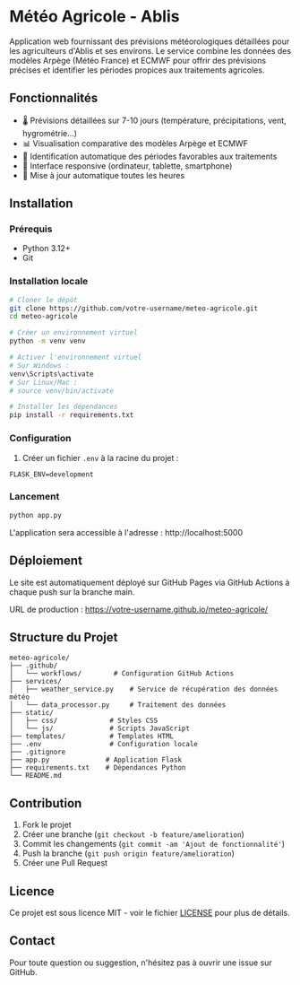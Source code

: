 # Météo Agricole - Ablis

Application web fournissant des prévisions météorologiques détaillées pour les agriculteurs d'Ablis et ses environs. Le service combine les données des modèles Arpège (Météo France) et ECMWF pour offrir des prévisions précises et identifier les périodes propices aux traitements agricoles.

## Fonctionnalités

- 🌡️ Prévisions détaillées sur 7-10 jours (température, précipitations, vent, hygrométrie...)
- 📊 Visualisation comparative des modèles Arpège et ECMWF
- 🎯 Identification automatique des périodes favorables aux traitements
- 📱 Interface responsive (ordinateur, tablette, smartphone)
- 🔄 Mise à jour automatique toutes les heures

## Installation

### Prérequis

- Python 3.12+
- Git

### Installation locale

```bash
# Cloner le dépôt
git clone https://github.com/votre-username/meteo-agricole.git
cd meteo-agricole

# Créer un environnement virtuel
python -m venv venv

# Activer l'environnement virtuel
# Sur Windows :
venv\Scripts\activate
# Sur Linux/Mac :
# source venv/bin/activate

# Installer les dépendances
pip install -r requirements.txt
```

### Configuration

1. Créer un fichier `.env` à la racine du projet :
```env
FLASK_ENV=development
```

### Lancement

```bash
python app.py
```

L'application sera accessible à l'adresse : http://localhost:5000

## Déploiement

Le site est automatiquement déployé sur GitHub Pages via GitHub Actions à chaque push sur la branche main.

URL de production : https://votre-username.github.io/meteo-agricole/

## Structure du Projet


```
meteo-agricole/
├── .github/
│   └── workflows/        # Configuration GitHub Actions
├── services/
│   ├── weather_service.py    # Service de récupération des données météo
│   └── data_processor.py     # Traitement des données
├── static/
│   ├── css/             # Styles CSS
│   └── js/              # Scripts JavaScript
├── templates/           # Templates HTML
├── .env                 # Configuration locale
├── .gitignore
├── app.py              # Application Flask
├── requirements.txt    # Dépendances Python
└── README.md
```

## Contribution

1. Fork le projet
2. Créer une branche (`git checkout -b feature/amelioration`)
3. Commit les changements (`git commit -am 'Ajout de fonctionnalité'`)
4. Push la branche (`git push origin feature/amelioration`)
5. Créer une Pull Request

## Licence

Ce projet est sous licence MIT - voir le fichier [LICENSE](LICENSE) pour plus de détails.

## Contact

Pour toute question ou suggestion, n'hésitez pas à ouvrir une issue sur GitHub.
